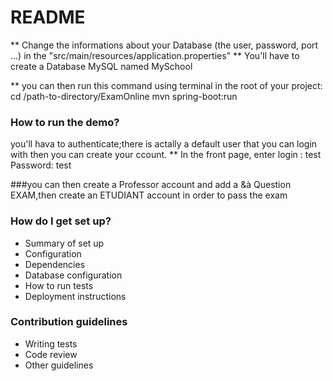 # README #

** Change the informations about your Database (the user, password, port ...) in the "src/main/resources/application.properties"
** You'll have to create a Database MySQL named MySchool

** you can then run this command using terminal in the root of your project:
 cd  /path-to-directory/ExamOnline
 mvn spring-boot:run

 ### How to run the demo? ###
 you'll hava to authenticate;there is actally a default user that you can login with then you can create your ccount.
  ** In the front page, enter 
       login : test
       Password: test
 
 ###you can then create a Professor account and add a &à Question EXAM,then create an ETUDIANT account in order to pass the exam
### How do I get set up? ###

* Summary of set up
* Configuration
* Dependencies
* Database configuration
* How to run tests
* Deployment instructions

### Contribution guidelines ###

* Writing tests
* Code review
* Other guidelines